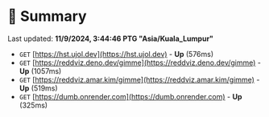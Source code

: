 # 📖 Summary
Last updated: **11/9/2024, 3:44:46 PTG "Asia/Kuala_Lumpur"**

- `GET` [https://hst.ujol.dev](https://hst.ujol.dev) - **Up** (576ms)
- `GET` [https://reddviz.deno.dev/gimme](https://reddviz.deno.dev/gimme) - **Up** (1057ms)
- `GET` [https://reddviz.amar.kim/gimme](https://reddviz.amar.kim/gimme) - **Up** (519ms)
- `GET` [https://dumb.onrender.com](https://dumb.onrender.com) - **Up** (325ms)
